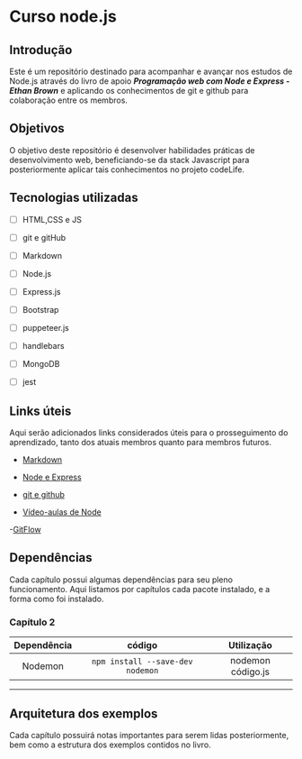 # Curso node.js

## Introdução

Este é um repositório destinado para acompanhar e avançar nos estudos de Node.js através do livro de apoio ***Programação web com Node e Express - Ethan Brown*** e aplicando os conhecimentos de git e github para colaboração entre os membros.

## Objetivos

O objetivo deste repositório é desenvolver habilidades práticas de desenvolvimento web, beneficiando-se da stack Javascript para posteriormente aplicar tais conhecimentos no projeto codeLife.

## Tecnologias utilizadas

-[ ] HTML,CSS e JS

-[ ] git e gitHub

-[ ] Markdown

-[ ] Node.js

-[ ] Express.js

-[ ] Bootstrap

-[ ] puppeteer.js

-[ ] handlebars

-[ ] MongoDB

-[ ] jest

## Links úteis

Aqui serão adicionados links considerados úteis para o prosseguimento do aprendizado, tanto dos atuais membros quanto para membros futuros.

- [Markdown](https://github.com/DavidAnson/markdownlint/blob/v0.23.1/doc/Rules.md#md001)

- [Node e Express](https://github.com/EthanRBrown/web-development-with-node-and-express-2e)

- [git e github](https://git-scm.com/book/pt-br/v2/Come%C3%A7ando-Instalando-o-Git)

- [Vídeo-aulas de Node](https://www.youtube.com/watch?v=LLqq6FemMNQ&list=PLJ_KhUnlXUPtbtLwaxxUxHqvcNQndmI4B&index=1)

-[GitFlow](https://www.atlassian.com/br/git/tutorials/comparing-workflows/gitflow-workflow)

## Dependências

Cada capítulo possui algumas dependências para seu pleno funcionamento. Aqui listamos por capítulos cada pacote instalado, e a forma como foi instalado.

### Capítulo 2

Dependência | código | Utilização
:---:|:---:|:---:
Nodemon | `npm install --save-dev nodemon` | nodemon código.js

---

## Arquitetura dos exemplos

Cada capítulo possuirá notas importantes para serem lidas posteriormente, bem como a estrutura dos exemplos contidos no livro.
